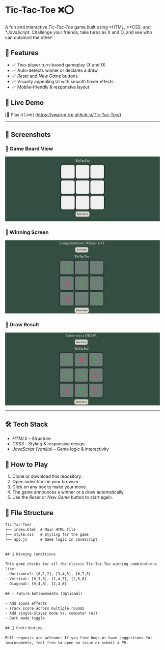 # Tic-Tac-Toe ❌⭕️

A fun and interactive *Tic-Tac-Toe* game built using *HTML, **CSS, and **JavaScript*. Challenge your friends, take turns as X and O, and see who can outsmart the other!

## 🌟 Features

- ✅ Two-player turn-based gameplay (X and O)
- ✅ Auto-detects winner or declares a draw
- ✅ *Reset* and *New Game* buttons
- ✅ Visually appealing UI with smooth hover effects
- ✅ Mobile-friendly & responsive layout

## 🚀 Live Demo

[🔗 Play it Live] (https://swarup-kp.github.io/Tic-Tac-Toe/)


---

## 📸 Screenshots

### 🧩 Game Board View
![Game Board](https://github.com/swarup-kp/Tic-Tac-Toe/blob/main/Screenshot%202025-07-30%20132234.png?raw=true)

### 🎉 Winning Screen
![Winner O](https://github.com/swarup-kp/Tic-Tac-Toe/blob/main/Screenshot%202025-07-30%20132255.png?raw=true)

### 🤝 Draw Result
![Draw Result](https://github.com/swarup-kp/Tic-Tac-Toe/blob/main/Screenshot%202025-07-30%20132321.png?raw=true)

---
## 🛠️ Tech Stack

- *HTML5* – Structure
- *CSS3* – Styling & responsive design
- *JavaScript (Vanilla)* – Game logic & interactivity

## 🚀 How to Play

1. Clone or download this repository.
2. Open index.html in your browser.
3. Click on any box to make your move.
4. The game announces a winner or a draw automatically.
5. Use the *Reset* or *New Game* button to start again.

## 📁 File Structure

```plaintext
Tic-Tac-Toe/
├── index.html  # Main HTML file
├── style.css   # Styling for the game
└── app.js      # Game logic in JavaScript


## 🎯 Winning Conditions

This game checks for all the classic Tic-Tac-Toe winning combinations like:
- Horizontal: [0,1,2], [3,4,5], [6,7,8]
- Vertical: [0,3,6], [1,4,7], [2,5,8]
- Diagonal: [0,4,8], [2,4,6]

## 💡 Future Enhancements (Optional)

- Add sound effects
- Track score across multiple rounds
- Add single-player mode vs. computer (AI)
- Dark mode toggle

## 🤝 Contributing

Pull requests are welcome! If you find bugs or have suggestions for improvements, feel free to open an issue or submit a PR.

